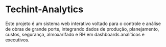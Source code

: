 # Techint-Analytics
Este projeto é um sistema web interativo voltado para o controle e análise de obras de grande porte, integrando dados de produção, planejamento, custos, segurança, almoxarifado e RH em dashboards analíticos e executivos.
